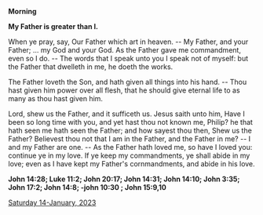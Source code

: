**Morning**

**My Father is greater than I.**
 
When ye pray, say, Our Father which art in heaven. -- My Father, and your Father; ... my God and your God. As the Father gave me commandment, even so I do. -- The words that I speak unto you I speak not of myself: but the Father that dwelleth in me, he doeth the works.
 
The Father loveth the Son, and hath given all things into his hand. -- Thou hast given him power over all flesh, that he should give eternal life to as many as thou hast given him.
 
Lord, shew us the Father, and it sufficeth us. Jesus saith unto him, Have I been so long time with you, and yet hast thou not known me, Philip? he that hath seen me hath seen the Father; and how sayest thou then, Shew us the Father? Believest thou not that I am in the Father, and the Father in me? -- I and my Father are one. -- As the Father hath loved me, so have I loved you: continue ye in my love. If ye keep my commandments, ye shall abide in my love; even as I have kept my Father's cornmandments, and abide in his love.  

**John 14:28; Luke 11:2; John 20:17; John 14:31; John 14:10; John 3:35; John 17:2; John 14:8; -john 10:30 ; John 15:9,10**

[Saturday 14-January, 2023](https://t.me/daily_light)
